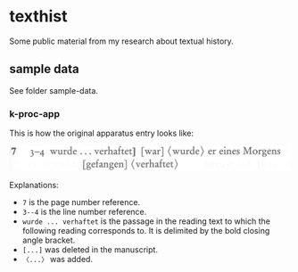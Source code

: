 # texthist

Some public material from my research about textual history. 

## sample data
See folder sample-data.

### k-proc-app
This is how the original apparatus entry looks like:

![grafik](https://github.com/gerritbruening/texthist/blob/master/sample-data/img/k-app_7%2C3-4.PNG)

Explanations:
- `7` is the page number reference.
- `3--4` is the line number reference.
- `wurde ... verhaftet` is the passage in the reading text to which the following reading corresponds to. It is delimited by the bold closing angle bracket. 
- `[...]` was deleted in the manuscript.
- `〈...〉` was added.